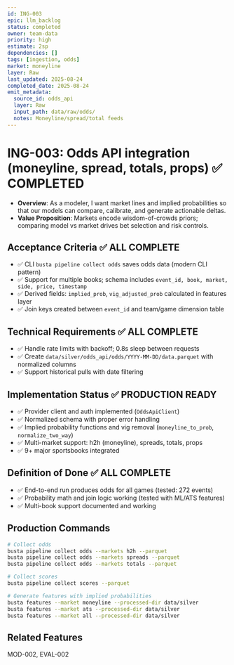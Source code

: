 ```yaml
---
id: ING-003
epic: llm_backlog
status: completed
owner: team-data
priority: high
estimate: 2sp
dependencies: []
tags: [ingestion, odds]
market: moneyline
layer: Raw
last_updated: 2025-08-24
completed_date: 2025-08-24
emit_metadata:
  source_id: odds_api
  layer: Raw
  input_path: data/raw/odds/
  notes: Moneyline/spread/total feeds
---
```


# ING-003: Odds API integration (moneyline, spread, totals, props) ✅ COMPLETED

- **Overview**: As a modeler, I want market lines and implied probabilities so that our models can compare, calibrate, and generate actionable deltas.
- **Value Proposition**: Markets encode wisdom-of-crowds priors; comparing model vs market drives bet selection and risk controls.

## Acceptance Criteria ✅ ALL COMPLETE
- ✅ CLI `busta pipeline collect odds` saves odds data (modern CLI pattern)
- ✅ Support for multiple books; schema includes `event_id, book, market, side, price, timestamp`
- ✅ Derived fields: `implied_prob`, `vig_adjusted_prob` calculated in features layer
- ✅ Join keys created between `event_id` and team/game dimension table

## Technical Requirements ✅ ALL COMPLETE  
- ✅ Handle rate limits with backoff; 0.8s sleep between requests
- ✅ Create `data/silver/odds_api/odds/YYYY-MM-DD/data.parquet` with normalized columns
- ✅ Support historical pulls with date filtering

## Implementation Status ✅ PRODUCTION READY
- ✅ Provider client and auth implemented (`OddsApiClient`)
- ✅ Normalized schema with proper error handling
- ✅ Implied probability functions and vig removal (`moneyline_to_prob`, `normalize_two_way`)
- ✅ Multi-market support: h2h (moneyline), spreads, totals, props
- ✅ 9+ major sportsbooks integrated

## Definition of Done ✅ ALL COMPLETE
- ✅ End-to-end run produces odds for all games (tested: 272 events)
- ✅ Probability math and join logic working (tested with ML/ATS features)
- ✅ Multi-book support documented and working

## Production Commands
```bash
# Collect odds
busta pipeline collect odds --markets h2h --parquet
busta pipeline collect odds --markets spreads --parquet  
busta pipeline collect odds --markets totals --parquet

# Collect scores
busta pipeline collect scores --parquet

# Generate features with implied probabilities
busta features --market moneyline --processed-dir data/silver
busta features --market ats --processed-dir data/silver
busta features --market all --processed-dir data/silver
```

## Related Features
MOD-002, EVAL-002
